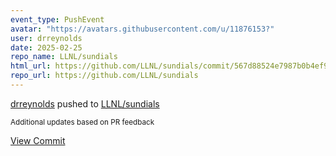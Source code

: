 ```yaml
---
event_type: PushEvent
avatar: "https://avatars.githubusercontent.com/u/11876153?"
user: drreynolds
date: 2025-02-25
repo_name: LLNL/sundials
html_url: https://github.com/LLNL/sundials/commit/567d88524e7987b0b4ef95130d0b926d412f87d2
repo_url: https://github.com/LLNL/sundials
---
```


<a href='https://github.com/drreynolds' target='_blank'>drreynolds</a> pushed to <a href='https://github.com/LLNL/sundials' target='_blank'>LLNL/sundials</a>

<small>Additional updates based on PR feedback</small>

<a href='https://github.com/LLNL/sundials/commit/567d88524e7987b0b4ef95130d0b926d412f87d2' target='_blank'>View Commit</a>
